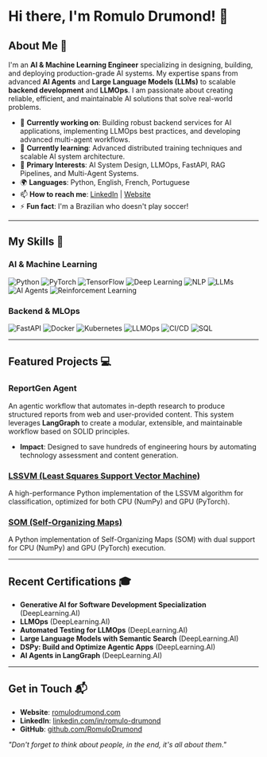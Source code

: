 # Hi there, I'm Romulo Drumond! 👋

## About Me 🚀

I'm an **AI & Machine Learning Engineer** specializing in designing, building, and deploying production-grade AI systems. My expertise spans from advanced **AI Agents** and **Large Language Models (LLMs)** to scalable **backend development** and **LLMOps**. I am passionate about creating reliable, efficient, and maintainable AI solutions that solve real-world problems.

- 🔭 **Currently working on**: Building robust backend services for AI applications, implementing LLMOps best practices, and developing advanced multi-agent workflows.
- 🌱 **Currently learning**: Advanced distributed training techniques and scalable AI system architecture.
- 📌 **Primary Interests**: AI System Design, LLMOps, FastAPI, RAG Pipelines, and Multi-Agent Systems.
- 🌍 **Languages**: Python, English, French, Portuguese
- 📫 **How to reach me**: [LinkedIn](https://www.linkedin.com/in/romulo-drumond/) | [Website](https://romulodrumond.com/)
- ⚡ **Fun fact**: I'm a Brazilian who doesn't play soccer!

---

## My Skills 🧠

### AI & Machine Learning
![Python](https://img.shields.io/badge/-Python-3776AB?style=for-the-badge&logo=python&logoColor=white)
![PyTorch](https://img.shields.io/badge/-PyTorch-EE4C2C?style=for-the-badge&logo=pytorch&logoColor=white)
![TensorFlow](https://img.shields.io/badge/-TensorFlow-FF6F00?style=for-the-badge&logo=tensorflow&logoColor=white)
![Deep Learning](https://img.shields.io/badge/-Deep%20Learning-FF6F00?style=for-the-badge&logo=tensorflow&logoColor=white)
![NLP](https://img.shields.io/badge/-NLP-4EA94B?style=for-the-badge&logo=natural-language-processing&logoColor=white)
![LLMs](https://img.shields.io/badge/-LLMs-0081CB?style=for-the-badge&logo=openai&logoColor=white)
![AI Agents](https://img.shields.io/badge/-AI%20Agents-1C3C3C?style=for-the-badge&logo=langchain&logoColor=white)
![Reinforcement Learning](https://img.shields.io/badge/-Reinforcement%20Learning-0081CB?style=for-the-badge&logo=deepmind&logoColor=white)

### Backend & MLOps
![FastAPI](https://img.shields.io/badge/-FastAPI-009688?style=for-the-badge&logo=fastapi&logoColor=white)
![Docker](https://img.shields.io/badge/-Docker-2496ED?style=for-the-badge&logo=docker&logoColor=white)
![Kubernetes](https://img.shields.io/badge/-Kubernetes-326CE5?style=for-the-badge&logo=kubernetes&logoColor=white)
![LLMOps](https://img.shields.io/badge/-LLMOps-0081CB?style=for-the-badge&logo=openai&logoColor=white)
![CI/CD](https://img.shields.io/badge/-CI/CD-000000?style=for-the-badge&logo=githubactions&logoColor=white)
![SQL](https://img.shields.io/badge/-SQL-4479A1?style=for-the-badge&logo=postgresql&logoColor=white)


---

## Featured Projects 💻

### ReportGen Agent
An agentic workflow that automates in-depth research to produce structured reports from web and user-provided content. This system leverages **LangGraph** to create a modular, extensible, and maintainable workflow based on SOLID principles.
- **Impact**: Designed to save hundreds of engineering hours by automating technology assessment and content generation.

### [LSSVM (Least Squares Support Vector Machine)](https://github.com/RomuloDrumond/LSSVM)
A high-performance Python implementation of the LSSVM algorithm for classification, optimized for both CPU (NumPy) and GPU (PyTorch).

### [SOM (Self-Organizing Maps)](https://github.com/RomuloDrumond/SOM)
A Python implementation of Self-Organizing Maps (SOM) with dual support for CPU (NumPy) and GPU (PyTorch) execution.

---

## Recent Certifications 🎓

- **Generative AI for Software Development Specialization** (DeepLearning.AI)
- **LLMOps** (DeepLearning.AI)
- **Automated Testing for LLMOps** (DeepLearning.AI)
- **Large Language Models with Semantic Search** (DeepLearning.AI)
- **DSPy: Build and Optimize Agentic Apps** (DeepLearning.AI)
- **AI Agents in LangGraph** (DeepLearning.AI)

---

## Get in Touch 📬

- **Website**: [romulodrumond.com](https://romulodrumond.com/)
- **LinkedIn**: [linkedin.com/in/romulo-drumond](https://www.linkedin.com/in/romulo-drumond/)
- **GitHub**: [github.com/RomuloDrumond](https://github.com/RomuloDrumond)

*"Don't forget to think about people, in the end, it's all about them."*
